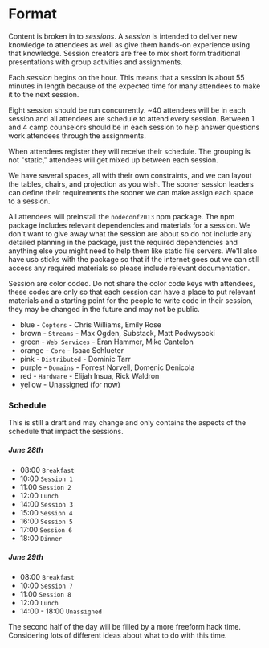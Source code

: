 # Format

Content is broken in to *sessions*. A *session* is intended to deliver new knowledge to attendees as well as give them hands-on experience using that knowledge. Session creators are free to mix short form traditional presentations with group activities and assignments.

Each *session* begins on the hour. This means that a session is about 55 minutes in length because of the expected time for many attendees to make it to the next session.

Eight session should be run concurrently. ~40 attendees will be in each session and all attendees are schedule to attend every session. Between 1 and 4 camp counselors should be in each session to help answer questions work attendees through the assignments.

When attendees register they will receive their schedule. The grouping is not "static," attendees will get mixed up between each session.

We have several spaces, all with their own constraints, and we can layout the tables, chairs, and projection as you wish. The sooner session leaders can define their requirements the sooner we can make assign each space to a session.

All attendees will preinstall the `nodeconf2013` npm package. The npm package includes relevant dependencies and materials for a session. We don't want to give away what the session are about so do not include any detailed planning in the package, just the required dependencies and anything else you might need to help them like static file servers. We'll also have usb sticks with the package so that if the internet goes out we can still access any required materials so please include relevant documentation.

Session are color coded. Do not share the color code keys with attendees, these codes are only so that each session can have a place to put relevant materials and a starting point for the people to write code in their session, they may be changed in the future and may not be public.

* blue - `Copters` - Chris Williams, Emily Rose
* brown - `Streams` - Max Ogden, Substack, Matt Podwysocki
* green - `Web Services` - Eran Hammer, Mike Cantelon
* orange - `Core` - Isaac Schlueter
* pink - `Distributed` - Dominic Tarr
* purple - `Domains` - Forrest Norvell, Domenic Denicola
* red - `Hardware` - Elijah Insua, Rick Waldron
* yellow - Unassigned (for now)


### Schedule	

This is still a draft and may change and only contains the aspects of the schedule that impact the sessions.

##### June 28th

* 08:00  `Breakfast`
* 10:00  `Session 1`
* 11:00	 `Session 2`
* 12:00  `Lunch`
* 14:00	 `Session 3`
* 15:00	 `Session 4`
* 16:00	 `Session 5`
* 17:00  `Session 6`
* 18:00	 `Dinner`

##### June 29th
	
* 08:00  `Breakfast`
* 10:00  `Session 7`
* 11:00	 `Session 8`
* 12:00	 `Lunch`
* 14:00 - 18:00 `Unassigned`

The second half of the day will be filled by a more freeform hack time. Considering lots of different ideas about what to do with this time.
